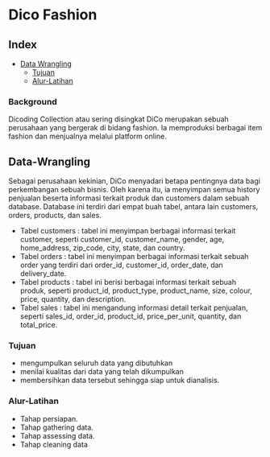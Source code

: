 

# Dico Fashion
## Index
* [Data Wrangling](#Data-Wrangling)
    * [Tujuan](#Tujuan)
    * [Alur-Latihan](#Alur_Latihan)
### Background
Dicoding Collection atau sering disingkat DiCo merupakan sebuah perusahaan yang bergerak di bidang fashion. Ia memproduksi berbagai item fashion dan menjualnya melalui platform online.

## Data-Wrangling
Sebagai perusahaan kekinian, DiCo menyadari betapa pentingnya data bagi perkembangan sebuah bisnis. Oleh karena itu, ia menyimpan semua history penjualan beserta informasi terkait produk dan customers dalam sebuah database. Database ini terdiri dari empat buah tabel, antara lain customers, orders, products, dan sales.

- Tabel customers : tabel ini menyimpan berbagai informasi terkait customer, seperti customer_id, customer_name, gender, age, home_address, zip_code, city, state, dan country.
- Tabel orders : tabel ini menyimpan berbagai informasi terkait sebuah order yang terdiri dari order_id, customer_id, order_date, dan delivery_date.
- Tabel products : tabel ini berisi berbagai informasi terkait sebuah produk, seperti product_id, product_type, product_name, size, colour, price, quantity, dan description.
- Tabel sales : tabel ini mengandung informasi detail terkait penjualan, seperti sales_id, order_id, product_id, price_per_unit, quantity, dan total_price.

### Tujuan
- mengumpulkan seluruh data yang dibutuhkan
- menilai kualitas dari data yang telah dikumpulkan
- membersihkan data tersebut sehingga siap untuk dianalisis.

### Alur-Latihan
- Tahap persiapan.
- Tahap gathering data.
- Tahap assessing data.
- Tahap cleaning data

